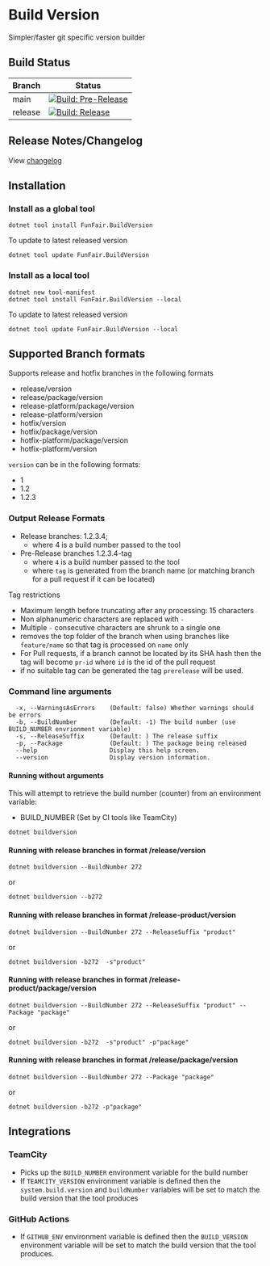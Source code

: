 # Build Version

Simpler/faster git specific version builder

## Build Status

| Branch  | Status                                                                                                                                                                                                                                                  |
|---------|---------------------------------------------------------------------------------------------------------------------------------------------------------------------------------------------------------------------------------------------------------|
| main    | [![Build: Pre-Release](https://github.com/funfair-tech/funfair-build-version/actions/workflows/build-and-publish-pre-release.yml/badge.svg)](https://github.com/funfair-tech/funfair-build-version/actions/workflows/build-and-publish-pre-release.yml) |
| release | [![Build: Release](https://github.com/funfair-tech/funfair-build-version/actions/workflows/build-and-publish-release.yml/badge.svg)](https://github.com/funfair-tech/funfair-build-version/actions/workflows/build-and-publish-release.yml)             |

## Release Notes/Changelog

View [changelog](CHANGELOG.md)

[CHANGELOG]: ./CHANGELOG.md

## Installation

### Install as a global tool
```shell
dotnet tool install FunFair.BuildVersion
```

To update to latest released version
```shell
dotnet tool update FunFair.BuildVersion
```

### Install as a local tool

```shell
dotnet new tool-manifest
dotnet tool install FunFair.BuildVersion --local
```

To update to latest released version
```shell
dotnet tool update FunFair.BuildVersion --local
```

## Supported Branch formats

Supports release and hotfix branches in the following formats

* release/version
* release/package/version
* release-platform/package/version
* release-platform/version
* hotfix/version
* hotfix/package/version
* hotfix-platform/package/version
* hotfix-platform/version

``version`` can be in the following formats:

* 1
* 1.2
* 1.2.3

### Output Release Formats

* Release branches: 1.2.3.4; 
  - where 4 is a build number passed to the tool
* Pre-Release branches 1.2.3.4-tag
  - where `4` is a build number passed to the tool
  - where ``tag`` is generated from the branch name (or matching branch for a pull request if it can be located)

Tag restrictions

* Maximum length before truncating after any processing: 15 characters
* Non alphanumeric characters are replaced with ``-``
* Multiple ``-`` consecutive characters are shrunk to a single one
* removes the top folder of the branch when using branches like ``feature/name`` so that tag is processed on ``name`` only
* For Pull requests, if a branch cannot be located by its SHA hash then the tag will become ``pr-id`` where ``id`` is the id of the pull request
* if no suitable tag can be generated the tag ``prerelease`` will be used.

### Command line arguments

```
  -x, --WarningsAsErrors    (Default: false) Whether warnings should be errors
  -b, --BuildNumber         (Default: -1) The build number (use BUILD_NUMBER envrionment variable)
  -s, --ReleaseSuffix       (Default: ) The release suffix
  -p, --Package             (Default: ) The package being released
  --help                    Display this help screen.
  --version                 Display version information.
```



#### Running without arguments

This will attempt to retrieve the build number (counter) from an environment variable:

* BUILD_NUMBER   (Set by CI tools like TeamCity)

```shell
dotnet buildversion
```

#### Running with release branches in format /release/version

```shell
dotnet buildversion --BuildNumber 272
```

or

```shell
dotnet buildversion --b272
```

#### Running with release branches in format /release-product/version

```shell
dotnet buildversion --BuildNumber 272 --ReleaseSuffix "product"
```

or

```shell
dotnet buildversion -b272  -s"product"
```

#### Running with release branches in format /release-product/package/version

```shell
dotnet buildversion --BuildNumber 272 --ReleaseSuffix "product" --Package "package"
```

or

```shell
dotnet buildversion -b272  -s"product" -p"package"
```

#### Running with release branches in format /release/package/version

```shell
dotnet buildversion --BuildNumber 272 --Package "package"
```

or

```shell
dotnet buildversion -b272 -p"package"
```

## Integrations

### TeamCity

* Picks up the ``BUILD_NUMBER`` environment variable for the build number
* If ``TEAMCITY_VERSION`` environment variable is defined then the ``system.build.version`` and ``buildNumber`` variables will be set to match the build version that the tool produces

### GitHub Actions

* If ``GITHUB_ENV`` environment variable is defined then the ``BUILD_VERSION`` environment variable  will be set to match the build version that the tool produces.
